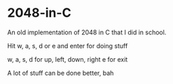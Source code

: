 # 2048-in-C

An old implementation of 2048 in C that I did in school.

Hit w, a, s, d or e and enter for doing stuff

w, a, s, d  for up, left, down, right
e for exit



A lot of stuff can be done better, bah
